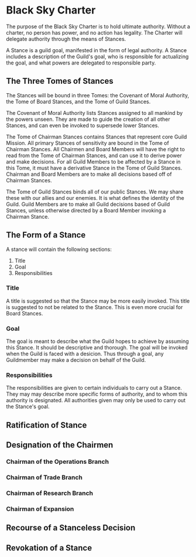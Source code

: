 # Black Sky Charter

The purpose of the Black Sky Charter is to hold ultimate authority. 
Without a charter, no person has power, and no action has legality. 
The Charter will delegate authority through the means of Stances.

A Stance is a guild goal, manifested in the form of legal authority.
A Stance includes a description of the Guild's goal, 
who is responsible for actualizing the goal, 
and what powers are delegated to responsible party.


## The Three Tomes of Stances

The Stances will be bound in three Tomes: the Covenant of Moral Authority, 
the Tome of Board Stances, and the Tome of Guild Stances.

The Covenant of Moral Authority lists Stances assigned to all mankind 
by the powers unseen. They are made to guide the creation of all other 
Stances, and can even be invoked to supersede lower Stances.

The Tome of Chairman Stances contains Stances that represent core Guild Mission. 
All primary Stances of sensitivity are bound in the Tome of Chairman Stances. 
All Chairmen and Board Members will have the right to read from the Tome of Chairman Stances, 
and can use it to derive power and make decisions.
For all Guild Members to be affected by a Stance in this Tome, 
it must have a derivative Stance in the Tome of Guild Stances. 
Chairman and Board Members are to make all decisions based off of Chairman Stances.

The Tome of Guild Stances binds all of our public Stances.
We may share these with our allies and our enemies. It is what defines the identity of the Guild. 
Guild Members are to make all Guild decisions based of Guild Stances, 
unless otherwise directed by a Board Member invoking a Chairman Stance.

## The Form of a Stance

A stance will contain the following sections:

1. Title
1. Goal
1. Responsibilities

### Title

A title is suggested so that the Stance may be more easily invoked.
This title is suggested to not be related to the Stance. This is even
more crucial for Board Stances.

### Goal

The goal is meant to describe what the Guild hopes to achieve by 
assuming this Stance. It should be descriptive and thorough.
The goal will be invoked when the Guild is faced with a desicion.
Thus through a goal, any Guildmember may make a decision on
behalf of the Guild.

### Responsibilities

The responsibilities are given to certain individuals to carry out
a Stance. They may may describe more specific forms of authority,
and to whom this authority is designated. All authorities given may
only be used to carry out the Stance's goal.

## Ratification of  Stance

## Designation of the Chairmen

### Chairman of the Operations Branch

### Chairman of Trade Branch

### Chairman of Research Branch

### Chairman of Expansion

## Recourse of a Stanceless Decision

## Revokation of a Stance
